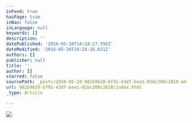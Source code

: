 ```yaml
---
inFeed: true
hasPage: true
inNav: false
inLanguage: null
keywords: []
description: ''
datePublished: '2016-05-20T14:24:27.556Z'
dateModified: '2016-05-20T14:24:16.631Z'
authors: []
publisher: null
title: ''
author: []
starred: false
sourcePath: _posts/2016-05-20-982b9b20-bf91-43df-bee1-01bc208c2810.md
url: 982b9b20-bf91-43df-bee1-01bc208c2810/index.html
_type: Article

---
```

![](https://the-grid-user-content.s3-us-west-2.amazonaws.com/ee1f9c55-6ead-4110-9370-11e9e82aa764.jpg)